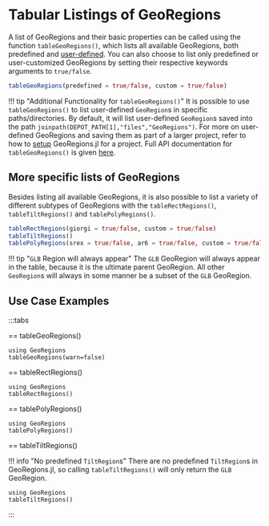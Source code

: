 # Tabular Listings of GeoRegions

A list of GeoRegions and their basic properties can be called using the function `tableGeoRegions()`, which lists all available GeoRegions, both predefined and [user-defined](/tutorials/overview). You can also choose to list only predefined or user-customized GeoRegions by setting their respective keywords arguments to `true/false`.

```julia
tableGeoRegions(predefined = true/false, custom = true/false)
```

!!! tip "Additional Functionality for `tableGeoRegions()`"
    It is possible to use `tableGeoRegions()` to list user-defined `GeoRegion`s in specific paths/directories. By default, it will list user-defined `GeoRegion`s saved into the path `joinpath(DEPOT_PATH[1],"files","GeoRegions")`. For more on user-defined GeoRegions and saving them as part of a larger project, refer to how to [setup](/tutorials/setup) GeoRegions.jl for a project. Full API documentation for `tableGeoRegions()` is given [here](/tutorials/overview#Table-of-user-defined-GeoRegions).

## More specific lists of GeoRegions

Besides listing all available GeoRegions, it is also possible to list a variety of different subtypes of GeoRegions with the `tableRectRegions()`, `tableTiltRegions()` and `tablePolyRegions()`.

```julia
tableRectRegions(giorgi = true/false, custom = true/false)
tableTiltRegions()
tablePolyRegions(srex = true/false, ar6 = true/false, custom = true/false)
```

!!! tip "`GLB` Region will always appear"
    The `GLB` GeoRegion will always appear in the table, because it is the ultimate parent GeoRegion. All other `GeoRegion`s will always in some manner be a subset of the `GLB` GeoRegion.

## Use Case Examples

:::tabs

== tableGeoRegions()

```@example tablesimple
using GeoRegions
tableGeoRegions(warn=false)
```

== tableRectRegions()

```@example tablesimple
using GeoRegions
tableRectRegions()
```

== tablePolyRegions()

```@example tablesimple
using GeoRegions
tablePolyRegions()
```

== tableTiltRegions()

!!! info "No predefined `TiltRegion`s"
    There are no predefined `TiltRegion`s in GeoRegions.jl, so calling `tableTiltRegions()` will only return the `GLB` GeoRegion.

```@example tablesimple
using GeoRegions
tableTiltRegions()
```

:::